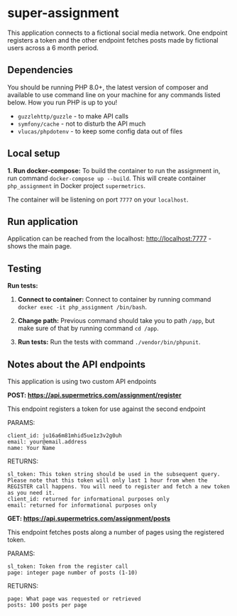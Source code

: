 # super-assignment

This application connects to a fictional social media network. One endpoint registers a token and the other endpoint fetches posts made by fictional users across a 6 month period.

## Dependencies

You should be running PHP 8.0+, the latest version of composer and available to use command line on your machine for any commands listed below. How you run PHP is up to you!

* `guzzlehttp/guzzle` - to make API calls
* `symfony/cache` - not to disturb the API much
* `vlucas/phpdotenv` - to keep some config data out of files

## Local setup

**1. Run docker-compose:**
To build the container to run the assignment in, run command `docker-compose up --build`. This will create container `php_assignment` in Docker project `supermetrics`.

The container will be listening on port `7777` on your `localhost`.

## Run application
Application can be reached from the localhost: 
[http://localhost:7777](http://localhost:7777) - shows the main page.

## Testing

**Run tests:**

1. **Connect to container:**
Connect to container by running command `docker exec -it php_assignment /bin/bash`.

2. **Change path:**
Previous command should take you to path `/app`, but make sure of that by running command `cd /app`.

4. **Run tests:**
Run the tests with command `./vendor/bin/phpunit`.

## Notes about the API endpoints

This application is using two custom API endpoints

**POST: https://api.supermetrics.com/assignment/register**

This endpoint registers a token for use against the second endpoint

PARAMS:
```
client_id: ju16a6m81mhid5ue1z3v2g0uh
email: your@email.address
name: Your Name
```

RETURNS:
```
sl_token: This token string should be used in the subsequent query. Please note that this token will only last 1 hour from when the REGISTER call happens. You will need to register and fetch a new token as you need it.
client_id: returned for informational purposes only
email: returned for informational purposes only
```



**GET: https://api.supermetrics.com/assignment/posts**

This endpoint fetches posts along a number of pages using the registered token.

PARAMS:
```
sl_token: Token from the register call
page: integer page number of posts (1-10)
```

RETURNS:
```
page: What page was requested or retrieved
posts: 100 posts per page
```


